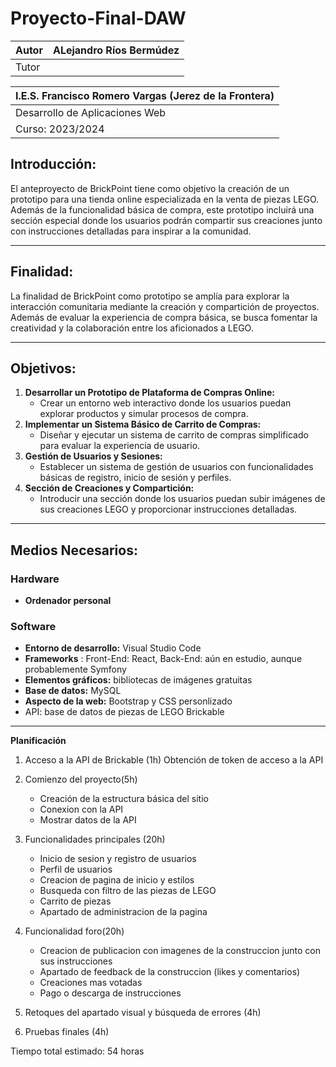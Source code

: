 # Proyecto-Final-DAW

| Autor | ALejandro Ríos Bermúdez |
| ----- | ------------------------- |
| Tutor |                           |

| I.E.S. Francisco Romero Vargas (Jerez de la Frontera) |
| ----------------------------------------------------- |
| Desarrollo de Aplicaciones Web                        |
| Curso: 2023/2024                                      |

## Introducción:

El anteproyecto de BrickPoint tiene como objetivo la creación de un prototipo para una tienda online especializada en la venta de piezas LEGO. Además de la funcionalidad básica de compra, este prototipo incluirá una sección especial donde los usuarios podrán compartir sus creaciones junto con instrucciones detalladas para inspirar a la comunidad.

---

## Finalidad:

La finalidad de BrickPoint como prototipo se amplía para explorar la interacción comunitaria mediante la creación y compartición de proyectos. Además de evaluar la experiencia de compra básica, se busca fomentar la creatividad y la colaboración entre los aficionados a LEGO.

---

## Objetivos:

1. **Desarrollar un Prototipo de Plataforma de Compras Online:**
   * Crear un entorno web interactivo donde los usuarios puedan explorar productos y simular procesos de compra.
2. **Implementar un Sistema Básico de Carrito de Compras:**
   * Diseñar y ejecutar un sistema de carrito de compras simplificado para evaluar la experiencia de usuario.
3. **Gestión de Usuarios y Sesiones:**
   * Establecer un sistema de gestión de usuarios con funcionalidades básicas de registro, inicio de sesión y perfiles.
4. **Sección de Creaciones y Compartición:**
   * Introducir una sección donde los usuarios puedan subir imágenes de sus creaciones LEGO y proporcionar instrucciones detalladas.

---

## Medios Necesarios:

### Hardware

* **Ordenador personal**

### Software

* **Entorno de desarrollo:** Visual Studio Code
* **Frameworks** : Front-End: React, Back-End: aún en estudio, aunque probablemente Symfony
* **Elementos gráficos:** bibliotecas de imágenes gratuitas
* **Base de datos:** MySQL
* **Aspecto de la web:** Bootstrap y CSS personlizado
* API: base de datos de piezas de LEGO Brickable

---

**Planificación**

1. Acceso a la API de Brickable (1h) Obtención de token de acceso a la API
2. Comienzo del proyecto(5h)

   - Creación de la estructura básica del sitio
   - Conexion con la API
   - Mostrar datos de la API
3. Funcionalidades principales (20h)

   - Inicio de sesion y registro de usuarios
   - Perfil de usuarios
   - Creacion de pagina de inicio y estilos
   - Busqueda con filtro de las piezas de LEGO
   - Carrito de piezas
   - Apartado de administracion de la pagina
4. Funcionalidad foro(20h)

   - Creacion de publicacion con imagenes de la construccion junto con sus instrucciones
   - Apartado de feedback de la construccion (likes y comentarios)
   - Creaciones mas votadas
   - Pago o descarga de instrucciones
5. Retoques del apartado visual y búsqueda de errores (4h)
6. Pruebas finales (4h)

Tiempo total estimado: 54 horas
